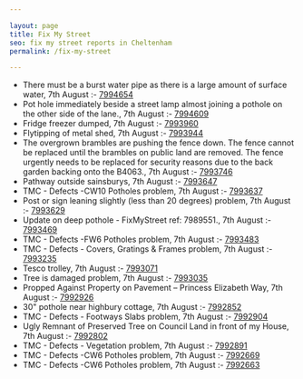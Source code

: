 ```yaml
---

layout: page
title: Fix My Street
seo: fix my street reports in Cheltenham
permalink: /fix-my-street

---
```


<!-- fix_marker starts -->

- There must be a burst water pipe as there is a large amount of surface water, 7th August :- [7994654](https://www.fixmystreet.com/report/7994654)
- Pot hole immediately beside a street lamp almost joining a pothole on the other side of the lane., 7th August :- [7994609](https://www.fixmystreet.com/report/7994609)
- Fridge freezer dumped, 7th August :- [7993960](https://www.fixmystreet.com/report/7993960)
- Flytipping of metal shed, 7th August :- [7993944](https://www.fixmystreet.com/report/7993944)
- The overgrown brambles are pushing the fence down. The fence cannot be replaced until the brambles on public land are removed. The fence urgently needs to be replaced for security reasons due to the back garden backing onto the B4063., 7th August :- [7993746](https://www.fixmystreet.com/report/7993746)
- Pathway outside sainsburys, 7th August :- [7993647](https://www.fixmystreet.com/report/7993647)
- TMC - Defects -CW10 Potholes problem, 7th August :- [7993637](https://www.fixmystreet.com/report/7993637)
- Post or sign leaning slightly (less than 20 degrees) problem, 7th August :- [7993629](https://www.fixmystreet.com/report/7993629)
- Update on deep pothole - FixMyStreet ref: 7989551., 7th August :- [7993469](https://www.fixmystreet.com/report/7993469)
- TMC - Defects -FW6 Potholes problem, 7th August :- [7993483](https://www.fixmystreet.com/report/7993483)
- TMC - Defects - Covers, Gratings & Frames problem, 7th August :- [7993235](https://www.fixmystreet.com/report/7993235)
- Tesco trolley, 7th August :- [7993071](https://www.fixmystreet.com/report/7993071)
- Tree is damaged problem, 7th August :- [7993035](https://www.fixmystreet.com/report/7993035)
- Propped Against Property on Pavement – Princess Elizabeth Way, 7th August :- [7992926](https://www.fixmystreet.com/report/7992926)
- 30" pothole near highbury cottage, 7th August :- [7992852](https://www.fixmystreet.com/report/7992852)
- TMC - Defects - Footways Slabs problem, 7th August :- [7992904](https://www.fixmystreet.com/report/7992904)
- Ugly Remnant of Preserved Tree on Council Land in front of my House, 7th August :- [7992802](https://www.fixmystreet.com/report/7992802)
- TMC - Defects - Vegetation problem, 7th August :- [7992891](https://www.fixmystreet.com/report/7992891)
- TMC - Defects -CW6 Potholes  problem, 7th August :- [7992669](https://www.fixmystreet.com/report/7992669)
- TMC - Defects -CW6 Potholes  problem, 7th August :- [7992663](https://www.fixmystreet.com/report/7992663)

<!-- fix_marker ends -->